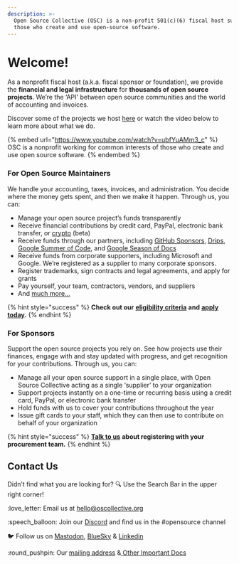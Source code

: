 ```yaml
---
description: >-
  Open Source Collective (OSC) is a non-profit 501(c)(6) fiscal host supporting
  those who create and use open-source software.
---
```


# Welcome!

As a nonprofit fiscal host (a.k.a. fiscal sponsor or foundation), we provide the **financial and legal infrastructure** for **thousands of open source projects**. We’re the ‘API' between open source communities and the world of accounting and invoices.

Discover some of the projects we host [here](https://discover.opencollective.com/opensource) or watch the video below to learn more about what we do.

{% embed url="https://www.youtube.com/watch?v=ubfYuAMm3_c" %}
OSC is a nonprofit working for common interests of those who create and use open source software.
{% endembed %}

### For Open Source Maintainers

We handle your accounting, taxes, invoices, and administration. You decide where the money gets spent, and then we make it happen. Through us, you can:

* Manage your open source project’s funds transparently
* Receive financial contributions by credit card, PayPal, electronic bank transfer, or [crypto](https://docs.oscollective.org/how-it-works/supporting-projects#crypto) (beta)
* Receive funds through our partners, including [GitHub Sponsors](campaigns-programs-and-partnerships/github-sponsors.md), [Drips](campaigns-programs-and-partnerships/drips.md), [Google Summer of Code](campaigns-programs-and-partnerships/google-summer-of-code.md), and [Google Season of Docs](campaigns-programs-and-partnerships/google-season-of-docs.md)
* Receive funds from corporate supporters, including Microsoft and Google. We’re registered as a supplier to many corporate sponsors.
* Register trademarks, sign contracts and legal agreements, and apply for grants
* Pay yourself, your team, contractors, vendors, and suppliers
* And [much more...](what-we-offer/)

{% hint style="success" %}
**Check out our** [**eligibility criteria**](getting-started/acceptance-criteria/) **and** [**apply today**](https://opencollective.com/create/opensource)**.**
{% endhint %}

### For Sponsors

Support the open source projects you rely on. See how projects use their finances, engage with and stay updated with progress, and get recognition for your contributions. Through us, you can:

* Manage all your open source support in a single place, with Open Source Collective acting as a single ‘supplier’ to your organization
* Support projects instantly on a one-time or recurring basis using a credit card, PayPal, or electronic bank transfer
* Hold funds with us to cover your contributions throughout the year
* Issue gift cards to your staff, which they can then use to contribute on behalf of your organization

{% hint style="success" %}
[**Talk to us**](mailto:hello@oscollective.org) **about registering with your procurement team.**
{% endhint %}

## Contact Us

Didn’t find what you are looking for? :mag: Use the Search Bar in the upper right corner!

:love\_letter: Email us at [hello@oscollective.org](mailto:hello@oscollective.org)

:speech\_balloon: Join our [Discord](https://discord.gg/4GAfJTkCtk) and find us in the #opensource channel

:bird: Follow us on [Mastodon](https://mastodon.opencollective.com/@opensourcecollective), [BlueSky](https://bsky.app/profile/oscollective.org) & [Linkedin](https://www.linkedin.com/company/opensourcecollective)

:round\_pushpin: Our [mailing address](about/official-info-and-docs.md#address-and-contact-info) &[ Other Important Docs](about/official-info-and-docs.md#banking-info)
